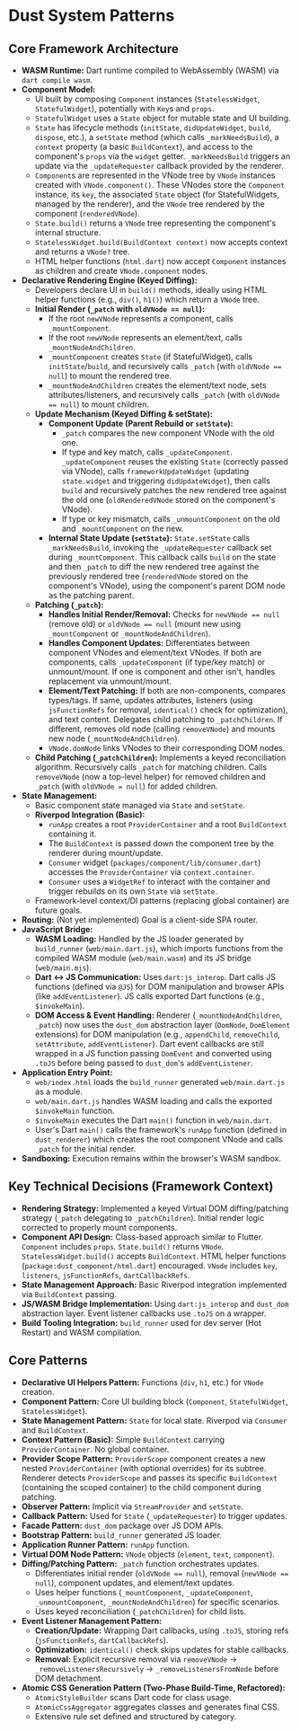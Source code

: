 # Dust System Patterns

## Core Framework Architecture

- **WASM Runtime:** Dart runtime compiled to WebAssembly (WASM) via
  `dart compile wasm`.
- **Component Model:**
  - UI built by composing `Component` instances (`StatelessWidget`,
    `StatefulWidget`), potentially with `Key`s and `props`.
  - `StatefulWidget` uses a `State` object for mutable state and UI building.
  - `State` has lifecycle methods (`initState`, `didUpdateWidget`, `build`,
    `dispose`, etc.), a `setState` method (which calls `_markNeedsBuild`), a
    `context` property (a basic `BuildContext`), and access to the component's
    `props` via the `widget` getter. `_markNeedsBuild` triggers an update via
    the `_updateRequester` callback provided by the renderer.
  - `Component`s are represented in the VNode tree by `VNode` instances created
    with `VNode.component()`. These VNodes store the `Component` instance, its
    `key`, the associated `State` object (for StatefulWidgets, managed by the
    renderer), and the `VNode` tree rendered by the component (`renderedVNode`).
  - `State.build()` returns a `VNode` tree representing the component's internal
    structure.
  - `StatelessWidget.build(BuildContext context)` now accepts context and
    returns a `VNode?` tree.
  - HTML helper functions (`html.dart`) now accept `Component` instances as
    children and create `VNode.component` nodes.
- **Declarative Rendering Engine (Keyed Diffing):**
  - Developers declare UI in `build()` methods, ideally using HTML helper
    functions (e.g., `div()`, `h1()`) which return a `VNode` tree.
  - **Initial Render (`_patch` with `oldVNode == null`):**
    - If the root `newVNode` represents a component, calls `_mountComponent`.
    - If the root `newVNode` represents an element/text, calls
      `_mountNodeAndChildren`.
    - `_mountComponent` creates `State` (if StatefulWidget), calls
      `initState`/`build`, and recursively calls `_patch` (with
      `oldVNode == null`) to mount the rendered tree.
    - `_mountNodeAndChildren` creates the element/text node, sets
      attributes/listeners, and recursively calls `_patch` (with
      `oldVNode == null`) to mount children.
  - **Update Mechanism (Keyed Diffing & setState):**
    - **Component Update (Parent Rebuild or `setState`):**
      - `_patch` compares the new component VNode with the old one.
      - If type and key match, calls `_updateComponent`. `_updateComponent`
        reuses the existing `State` (correctly passed via VNode), calls
        `frameworkUpdateWidget` (updating `state.widget` and triggering
        `didUpdateWidget`), then calls `build` and recursively patches the new
        rendered tree against the old one (`oldRenderedVNode` stored on the
        component's VNode).
      - If type or key mismatch, calls `_unmountComponent` on the old and
        `_mountComponent` on the new.
    - **Internal State Update (`setState`):** `State.setState` calls
      `_markNeedsBuild`, invoking the `_updateRequester` callback set during
      `_mountComponent`. This callback calls `build` on the state and then
      `_patch` to diff the new rendered tree against the previously rendered
      tree (`renderedVNode` stored on the component's VNode), using the
      component's parent DOM node as the patching parent.
  - **Patching (`_patch`):**
    - **Handles Initial Render/Removal:** Checks for `newVNode == null` (remove
      old) or `oldVNode == null` (mount new using `_mountComponent` or
      `_mountNodeAndChildren`).
    - **Handles Component Updates:** Differentiates between component VNodes and
      element/text VNodes. If both are components, calls `_updateComponent` (if
      type/key match) or unmount/mount. If one is component and other isn't,
      handles replacement via unmount/mount.
    - **Element/Text Patching:** If both are non-components, compares
      types/tags. If same, updates attributes, listeners (using `jsFunctionRefs`
      for removal, `identical()` check for optimization), and text content.
      Delegates child patching to `_patchChildren`. If different, removes old
      node (calling `removeVNode`) and mounts new node
      (`_mountNodeAndChildren`).
    - `VNode.domNode` links VNodes to their corresponding DOM nodes.
  - **Child Patching (`_patchChildren`):** Implements a keyed reconciliation
    algorithm. Recursively calls `_patch` for matching children. Calls
    `removeVNode` (now a top-level helper) for removed children and `_patch`
    (with `oldVNode = null`) for added children.
- **State Management:**
  - Basic component state managed via `State` and `setState`.
  - **Riverpod Integration (Basic):**
    - `runApp` creates a root `ProviderContainer` and a root `BuildContext`
      containing it.
    - The `BuildContext` is passed down the component tree by the renderer
      during mount/update.
    - `Consumer` widget (`packages/component/lib/consumer.dart`) accesses the
      `ProviderContainer` via `context.container`.
    - `Consumer` uses a `WidgetRef` to interact with the container and trigger
      rebuilds on its own `State` via `setState`.
  - Framework-level context/DI patterns (replacing global container) are future
    goals.
- **Routing:** (Not yet implemented) Goal is a client-side SPA router.
- **JavaScript Bridge:**
  - **WASM Loading:** Handled by the JS loader generated by `build_runner`
    (`web/main.dart.js`), which imports functions from the compiled WASM module
    (`web/main.wasm`) and its JS bridge (`web/main.mjs`).
  - **Dart <-> JS Communication:** Uses `dart:js_interop`. Dart calls JS
    functions (defined via `@JS`) for DOM manipulation and browser APIs (like
    `addEventListener`). JS calls exported Dart functions (e.g., `$invokeMain`).
  - **DOM Access & Event Handling:** Renderer (`_mountNodeAndChildren`,
    `_patch`) now uses the `dust_dom` abstraction layer (`DomNode`, `DomElement`
    extensions) for DOM manipulation (e.g., `appendChild`, `removeChild`,
    `setAttribute`, `addEventListener`). Dart event callbacks are still wrapped
    in a JS function passing `DomEvent` and converted using `.toJS` before being
    passed to `dust_dom`'s `addEventListener`.
- **Application Entry Point:**
  - `web/index.html` loads the `build_runner` generated `web/main.dart.js` as a
    module.
  - `web/main.dart.js` handles WASM loading and calls the exported `$invokeMain`
    function.
  - `$invokeMain` executes the Dart `main()` function in `web/main.dart`.
  - User's Dart `main()` calls the framework's `runApp` function (defined in
    `dust_renderer`) which creates the root component VNode and calls `_patch`
    for the initial render.
- **Sandboxing:** Execution remains within the browser's WASM sandbox.

## Key Technical Decisions (Framework Context)

- **Rendering Strategy:** Implemented a keyed Virtual DOM diffing/patching
  strategy (`_patch` delegating to `_patchChildren`). Initial render logic
  corrected to properly mount components.
- **Component API Design:** Class-based approach similar to Flutter. `Component`
  includes `props`. `State.build()` returns `VNode`. `StatelessWidget.build()`
  accepts `BuildContext`. HTML helper functions
  (`package:dust_component/html.dart`) encouraged. `VNode` includes `key`,
  `listeners`, `jsFunctionRefs`, `dartCallbackRefs`.
- **State Management Approach:** Basic Riverpod integration implemented via
  `BuildContext` passing.
- **JS/WASM Bridge Implementation:** Using `dart:js_interop` and `dust_dom`
  abstraction layer. Event listener callbacks use `.toJS` on a wrapper.
- **Build Tooling Integration:** `build_runner` used for dev server (Hot
  Restart) and WASM compilation.

## Core Patterns

- **Declarative UI Helpers Pattern:** Functions (`div`, `h1`, etc.) for `VNode`
  creation.
- **Component Pattern:** Core UI building block (`Component`, `StatefulWidget`,
  `StatelessWidget`).
- **State Management Pattern:** `State` for local state. Riverpod via `Consumer`
  and `BuildContext`.
- **Context Pattern (Basic):** Simple `BuildContext` carrying
  `ProviderContainer`. No global container.
- **Provider Scope Pattern:** `ProviderScope` component creates a new nested
  `ProviderContainer` (with optional overrides) for its subtree. Renderer
  detects `ProviderScope` and passes its specific `BuildContext` (containing the
  scoped container) to the child component during patching.
- **Observer Pattern:** Implicit via `StreamProvider` and `setState`.
- **Callback Pattern:** Used for `State` (`_updateRequester`) to trigger
  updates.
- **Facade Pattern:** `dust_dom` package over JS DOM APIs.
- **Bootstrap Pattern:** `build_runner` generated JS loader.
- **Application Runner Pattern:** `runApp` function.
- **Virtual DOM Node Pattern:** `VNode` objects (`element`, `text`,
  `component`).
- **Diffing/Patching Pattern:** `_patch` function orchestrates updates.
  - Differentiates initial render (`oldVNode == null`), removal
    (`newVNode == null`), component updates, and element/text updates.
  - Uses helper functions (`_mountComponent`, `_updateComponent`,
    `_unmountComponent`, `_mountNodeAndChildren`) for specific scenarios.
  - Uses keyed reconciliation (`_patchChildren`) for child lists.
- **Event Listener Management Pattern:**
  - **Creation/Update:** Wrapping Dart callbacks, using `.toJS`, storing refs
    (`jsFunctionRefs`, `dartCallbackRefs`).
  - **Optimization:** `identical()` check skips updates for stable callbacks.
  - **Removal:** Explicit recursive removal via `removeVNode` ->
    `_removeListenersRecursively` -> `_removeListenersFromNode` before DOM
    detachment.
- **Atomic CSS Generation Pattern (Two-Phase Build-Time, Refactored):**
  - `AtomicStyleBuilder` scans Dart code for class usage.
  - `AtomicCssAggregator` aggregates classes and generates final CSS.
  - Extensive rule set defined and structured by category.

